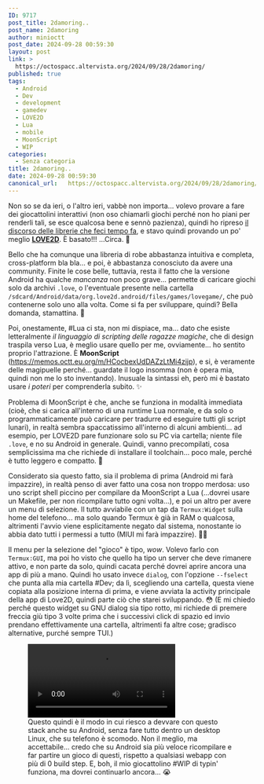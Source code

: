 ```yaml
---
ID: 9717
post_title: 2damoring..
post_name: 2damoring
author: minioctt
post_date: 2024-09-28 00:59:30
layout: post
link: >
  https://octospacc.altervista.org/2024/09/28/2damoring/
published: true
tags:
  - Android
  - Dev
  - development
  - gamedev
  - LOVE2D
  - Lua
  - mobile
  - MoonScript
  - WIP
categories:
  - Senza categoria
title: 2damoring..
date: 2024-09-28 00:59:30
canonical_url:   https://octospacc.altervista.org/2024/09/28/2damoring/
---
```

<!-- wp:paragraph -->
<p>Non so se da ieri, o l'altro ieri, vabbè non importa... volevo provare a fare dei giocattolini interattivi (non oso chiamarli giochi perché non ho piani per renderli tali, se esce qualcosa bene e sennò pazienza), quindi ho ripreso <a href="/microblog-mirror/2024/06/13/softwarepostaggio/">il discorso delle librerie che feci tempo fa</a>, e stavo quindi provando un po' meglio <a href="https://memos.octt.eu.org/m/bDDj57cuyg55CGx3qK6W7q"><strong>LOVE2D</strong></a>. È basato!!! ...Circa. 🦧️</p>
<!-- /wp:paragraph -->

<!-- wp:paragraph -->
<p>Bello che ha comunque una libreria di robe abbastanza intuitiva e completa, cross-platform bla bla... e poi, è abbastanza conosciuto da avere una community. Finite le cose belle, tuttavia, resta il fatto che la versione Android ha qualche <em>mancanza</em> non poco grave... permette di caricare giochi solo da archivi <code>.love</code>, o l'eventuale presente nella cartella <code>/sdcard/Android/data/org.love2d.android/files/games/lovegame/</code>, che può contenerne solo uno alla volta. Come si fa per sviluppare, quindi? Bella domanda, stamattina. 🥱️</p>
<!-- /wp:paragraph -->

<!-- wp:paragraph -->
<p>Poi, onestamente, #Lua ci sta, non mi dispiace, ma... dato che esiste letteralmente <em>il linguaggio di scripting delle ragazze magiche</em>, che di design traspila verso Lua, è meglio usare quello per me, ovviamente... ho sentito proprio l'attrazione. È <strong>MoonScript</strong> (<a href="https://memos.octt.eu.org/m/HCocbexUdDAZzLtMi4zijp">https://memos.octt.eu.org/m/HCocbexUdDAZzLtMi4zijp</a>), e si, è veramente delle magipuelle perché... guardate il logo insomma (non è opera mia, quindi non me lo sto inventando). Inusuale la sintassi eh, però mi è bastato usare <em>i poteri</em> per comprenderla subito. ✨️</p>
<!-- /wp:paragraph -->

<!-- wp:paragraph -->
<p>Problema di MoonScript è che, anche se funziona in modalità immediata (cioè, che si carica all'interno di una runtime Lua normale, e da solo o programmaticamente può caricare per tradurre ed eseguire tutti gli script lunari), in realtà sembra spaccatissimo all'interno di alcuni ambienti... ad esempio, per LOVE2D pare funzionare solo su PC via cartella; niente file <code>.love</code>, e no su Android in generale. Quindi, vanno precompilati, cosa semplicissima ma che richiede di installare il toolchain... poco male, perché è tutto leggero e compatto. 🙏️</p>
<!-- /wp:paragraph -->

<!-- wp:paragraph -->
<p>Considerato sia questo fatto, sia il problema di prima (Android mi farà impazzire), in realtà penso di aver fatto una cosa non troppo merdosa: uso uno script shell piccino per compilare da MoonScript a Lua (...dovrei usare un Makefile, per non ricompilare tutto ogni volta...), e poi un altro per avere un menu di selezione. Il tutto avviabile con un tap da <code>Termux:Widget</code> sulla home del telefono... ma solo quando Termux è già in RAM o qualcosa, altrimenti l'avvio viene esplicitamente negato dal sistema, nonostante io abbia dato tutti i permessi a tutto (MIUI mi farà impazzire). 😵‍💫️</p>
<!-- /wp:paragraph -->

<!-- wp:paragraph -->
<p>Il menu per la selezione del "gioco" è tipo, <em>wow</em>. Volevo farlo con <code>Termux:GUI</code>, ma poi ho visto che quello ha tipo un server che deve rimanere attivo, e non parte da solo, quindi cacata perché dovrei aprire ancora una app di più a mano. Quindi ho usato invece <code>dialog</code>, con l'opzione <code>--fselect</code> che punta alla mia cartella #Dev; da lì, scegliendo una cartella, questa viene copiata alla posizione interna di prima, e viene avviata la activity principale della app di Love2D, quindi parte ciò che starei sviluppando. 😳️ (E mi chiedo perché questo widget su GNU dialog sia tipo rotto, mi richiede di premere freccia giù tipo 3 volte prima che i successivi click di spazio ed invio prendano effettivamente una cartella, altrimenti fa altre cose; gradisco alternative, purché sempre TUI.)</p>
<!-- /wp:paragraph -->

<!-- wp:paragraph -->
<p></p>
<!-- /wp:paragraph -->

<!-- wp:video {"id":9716,"loop":true} -->
<figure class="wp-block-video"><video controls loop src="{{site.cdnurl}}/assets/uploads/2024/09/Club-delle-IT-Ragazze-Magiche-.mp4"></video><figcaption class="wp-element-caption">Questo quindi è il modo in cui riesco a devvare con questo stack anche su Android, senza fare tutto dentro un desktop Linux, che su telefono è scomodo. Non il meglio, ma accettabile... credo che su Android sia più veloce ricompilare e far partire un gioco di questi, rispetto a qualsiasi webapp con più di 0 build step. E, boh, il mio giocattolino #WIP di typin' funziona, ma dovrei continuarlo ancora... 😭️</figcaption></figure>
<!-- /wp:video -->
